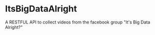 # ItsBigDataAlright
A RESTFUL API to collect videos from the facebook group "It's Big Data Alright?"

